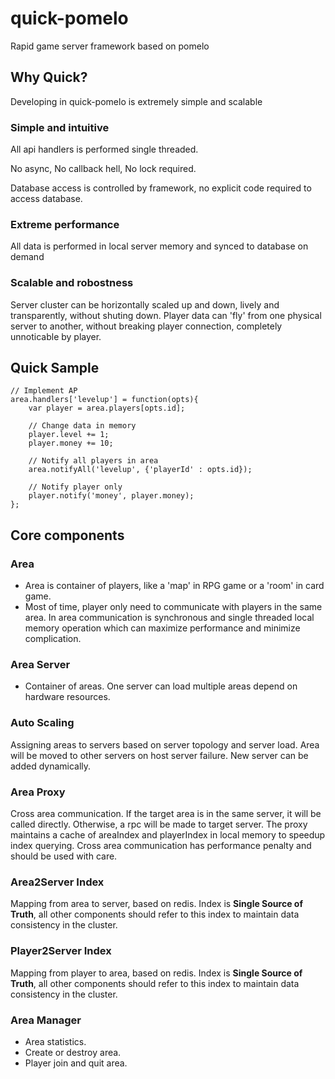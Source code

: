 # quick-pomelo
Rapid game server framework based on pomelo

## Why Quick?

Developing in quick-pomelo is extremely simple and scalable

### Simple and intuitive

All api handlers is performed single threaded.

No async, No callback hell, No lock required.

Database access is controlled by framework, no explicit code required to access database.

### Extreme performance

All data is performed in local server memory and synced to database on demand

### Scalable and robostness

Server cluster can be horizontally scaled up and down, lively and transparently, without shuting down.
Player data can 'fly' from one physical server to another, without breaking player connection, completely unnoticable by player.


## Quick Sample

```
// Implement AP
area.handlers['levelup'] = function(opts){
	var player = area.players[opts.id];

	// Change data in memory
	player.level += 1;
	player.money += 10;
	
	// Notify all players in area
	area.notifyAll('levelup', {'playerId' : opts.id});

	// Notify player only
	player.notify('money', player.money);
};
```

## Core components

### Area
* Area is container of players, like a 'map' in RPG game or a 'room' in card game.
* Most of time, player only need to communicate with players in the same area. In area communication is synchronous and single threaded local memory operation which can maximize performance and minimize complication.

###	Area Server
* Container of areas. One server can load multiple areas depend on hardware resources.

### Auto Scaling
Assigning areas to servers based on server topology and server load. Area will be moved to other servers on host server failure. New server can be added dynamically.

### Area Proxy
Cross area communication.
If the target area is in the same server, it will be called directly. Otherwise, a rpc will be made to target server.
The proxy maintains a cache of areaIndex and playerIndex in local memory to speedup index querying.
Cross area communication has performance penalty and should be used with care.

### Area2Server Index
Mapping from area to server, based on redis. Index is __Single Source of Truth__, all other components should refer to this index to maintain data consistency in the cluster.

### Player2Server Index
Mapping from player to area, based on redis. Index is __Single Source of Truth__, all other components should refer to this index to maintain data consistency in the cluster.

### Area Manager
* Area statistics.
* Create or destroy area.
* Player join and quit area.


